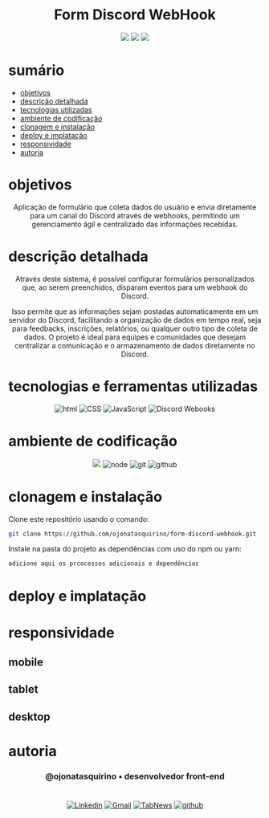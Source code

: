 <h1 align="center"> Form Discord WebHook </h1>

[comment]: <> (Adicione o seu usuário  e o nome do repositório)

<p align="center">
  <image
  src="https://img.shields.io/github/languages/count/ojonatasquirino/form-discord-webhook"
  />
  <image
  src="https://img.shields.io/github/languages/top/ojonatasquirino/form-discord-webhook"
  />
  <image
  src="https://img.shields.io/github/last-commit/ojonatasquirino/form-discord-webhook"
  />

</p>

# sumário 

- [objetivos](#id01)
- [descrição detalhada](#id01.01)
- [tecnologias utilizadas](#id02)
- [ambiente de codificação](#id03)
- [clonagem e instalação](#id04)
- [deploy e implatação](#id05)
- [responsividade](#id06)
- [autoria](#id07)



# objetivos <a name="id01"></a>

<div  align='center'> 
  
Aplicação de formulário que coleta dados do usuário e envia diretamente para um canal do Discord através de webhooks, permitindo um gerenciamento ágil e centralizado das informações recebidas.

</div>


# descrição detalhada <a name="id01.01"></a>

<div  align='center'> 
 Através deste sistema, é possível configurar formulários personalizados que, ao serem preenchidos, disparam eventos para um webhook do Discord. 
 
 Isso permite que as informações sejam postadas automaticamente em um servidor do Discord, facilitando a organização de dados em tempo real, seja para feedbacks, inscrições, relatórios, ou qualquer outro tipo de coleta de dados. O projeto é ideal para equipes e comunidades que desejam centralizar a comunicação e o armazenamento de dados diretamente no Discord.
</div>


# tecnologias e ferramentas utilizadas <a name="id02"></a>

<div  align='center'> 

![html](https://img.shields.io/badge/HTML-0D1117?style=for-the-badge&logo=html5&logoColor=red)
![CSS](https://img.shields.io/badge/CSS-0D1117?style=for-the-badge&logo=CSS3&logoColor=blue)
![JavaScript](https://img.shields.io/badge/JavaScript-0D1117?style=for-the-badge&logo=JavaScript&logoColor=yellow)
![Discord Webooks](https://img.shields.io/badge/discord_webhooks-0D1117?style=for-the-badge&logo=JavaScript&logoColor=7289da)




</div>

# ambiente de codificação <a name="id03"></a>

<div  align='center'> 

![](https://img.shields.io/badge/VSCode-0D1117?style=for-the-badge&logo=visual%20studio%20code&logoColor=blue)
![node](https://img.shields.io/badge/Nodejs-0D1117?style=for-the-badge&logo=node.js&logoColor=green)
![git](https://img.shields.io/badge/GIT-0D1117?style=for-the-badge&logo=git&logoColor=red)
![github](https://img.shields.io/badge/Github-0D1117?style=for-the-badge&logo=github&logoColor=fff)
</div>


# clonagem e instalação <a name="id04"></a>

Clone este repositório usando o comando:

```bash
git clone https://github.com/ojonatasquirino/form-discord-webhook.git
```

Instale na pasta do projeto as dependências com uso do npm ou yarn:

```bash
adicione aqui os prcocessos adicionais e dependências 
```
[comment]: <> (Adicione o link da implatação, se houver)

# deploy e implatação  <a name="id05"></a>

[comment]: <> (Adicione o link da implatação)

# responsividade  <a name="id06"></a>

## mobile 

[comment]: <> (adicione a imagem)

## tablet

[comment]: <> (adicione a imagem)

## desktop 

[comment]: <> (adicione a imagem)

# autoria <a name="id07"></a>

[comment]: <> (Adicione seu nome e função)

<h3 align='center'> @ojonatasquirino • desenvolvedor front-end
 </h3>

#

<div  align='center'>

[![Linkedin](https://img.shields.io/badge/LinkedIn-0D1117?style=for-the-badge&logo=linkedin&logoColor=blue)](https://www.linkedin.com/in/jonatasquirino/)
<a href = "mailto:quirinoj02@gmail.com">
![Gmail](https://img.shields.io/badge/Gmail-0D1117?style=for-the-badge&logo=gmail&logoColor=red)</a>
[![TabNews](https://img.shields.io/badge/tabnews-0D1117?style=for-the-badge&logo=Databricks&logoColor=fff)](https://www.tabnews.com.br/ojonatasquirino) [![github](https://img.shields.io/badge/Github-0D1117?style=for-the-badge&logo=github&logoColor=fff)](https://www.github.com/ojonatasquirino)
</div>
